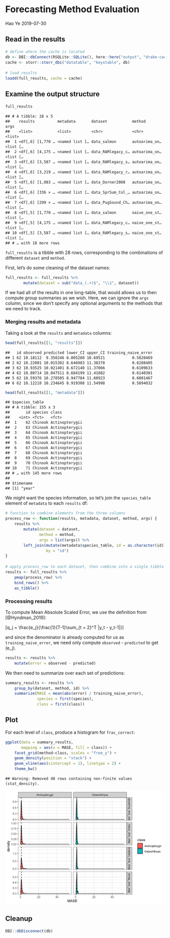 Forecasting Method Evaluation
================
Hao Ye
2019-07-30

## Read in the results

``` r
# define where the cache is located
db <- DBI::dbConnect(RSQLite::SQLite(), here::here("output", "drake-cache.sqlite"))
cache <- storr::storr_dbi("datatable", "keystable", db)

# load results
loadd(full_results, cache = cache)
```

## Examine the output structure

``` r
full_results
```

    ## # A tibble: 28 x 5
    ##    results          metadata       dataset           method        args    
    ##    <list>           <list>         <chr>             <chr>         <list>  
    ##  1 <df[,6] [1,770 … <named list [… data_salmon       autoarima_on… <list […
    ##  2 <df[,6] [4,175 … <named list [… data_RAMlegacy_c… autoarima_on… <list […
    ##  3 <df[,6] [3,587 … <named list [… data_RAMlegacy_s… autoarima_on… <list […
    ##  4 <df[,6] [3,219 … <named list [… data_RAMlegacy_r… autoarima_on… <list […
    ##  5 <df[,6] [1,083 … <named list [… data_Dorner2008   autoarima_on… <list […
    ##  6 <df[,6] [336 × … <named list [… data_SprSum_Col_… autoarima_on… <list […
    ##  7 <df[,6] [299 × … <named list [… data_PugSound_Ch… autoarima_on… <list […
    ##  8 <df[,5] [1,770 … <named list [… data_salmon       naive_one_st… <list […
    ##  9 <df[,5] [4,175 … <named list [… data_RAMlegacy_c… naive_one_st… <list […
    ## 10 <df[,5] [3,587 … <named list [… data_RAMlegacy_s… naive_one_st… <list […
    ## # … with 18 more rows

`full_results` is a tibble with 28 rows, corresponding to the
combinations of different `dataset` and `method`.

First, let’s do some cleaning of the dataset names:

``` r
full_results <- full_results %>%
        mutate(dataset = sub("data_(.+)$", "\\1", dataset))
```

If we had all of the results in one long-table, that would allows us to
then compute group summaries as we wish. Here, we can ignore the `args`
column, since we don’t specify any optional arguments to the methods
that we need to track.

### Merging results and metadata

Taking a look at the `results` and `metadata` columns:

``` r
head(full_results[[1, "results"]])
```

    ##   id observed predicted lower_CI upper_CI training_naive_error
    ## 1 62 10.18112  9.350246 8.005280 10.69521            0.5820469
    ## 2 62 10.22001 10.015382 8.646983 11.38378            0.6288405
    ## 3 62 10.93525 10.021401 8.672140 11.37066            0.6109633
    ## 4 62 10.80714 10.047511 8.684199 11.41082            0.6140301
    ## 5 62 10.59376 10.278505 8.947784 11.60923            0.6001467
    ## 6 62 10.12218 10.234645 8.919308 11.54998            0.5894032

``` r
head(full_results[[1, "metadata"]])
```

    ## $species_table
    ## # A tibble: 155 x 3
    ##       id species class         
    ##    <int> <fct>   <fct>         
    ##  1    62 Chinook Actinopterygii
    ##  2    63 Chinook Actinopterygii
    ##  3    64 Chinook Actinopterygii
    ##  4    65 Chinook Actinopterygii
    ##  5    66 Chinook Actinopterygii
    ##  6    67 Chinook Actinopterygii
    ##  7    68 Chinook Actinopterygii
    ##  8    69 Chinook Actinopterygii
    ##  9    70 Chinook Actinopterygii
    ## 10    71 Chinook Actinopterygii
    ## # … with 145 more rows
    ## 
    ## $timename
    ## [1] "year"

We might want the species information, so let’s join the `species_table`
element of `metadata` to each `results` df:

``` r
# function to combine elements from the three columns
process_row <- function(results, metadata, dataset, method, args) {
    results %>%
        mutate(dataset = dataset, 
               method = method, 
               args = list(args)) %>%
        left_join(mutate(metadata$species_table, id = as.character(id)), 
                  by = "id")
}

# apply process_row to each dataset, then combine into a single tibble
results <- full_results %>%
    pmap(process_row) %>%
    bind_rows() %>%
    as_tibble()
```

### Processing results

To compute Mean Absolute Scaled Error, we use the definition from
\[@Hyndman\_2019\]:

\[q_j = \frac{e_j}{\frac{1}{T-1}\sum_{t = 2}^T |y_t - y_t-1|}\]

and since the denominator is already computed for us as
`training_naive_error`, we need only compute `observed` - `predicted` to
get \(e_j\).

``` r
results <- results %>%
    mutate(error = observed - predicted)
```

We then need to summarize over each set of predictions:

``` r
summary_results <- results %>%
    group_by(dataset, method, id) %>%
    summarize(MASE = mean(abs(error) / training_naive_error), 
              species = first(species), 
              class = first(class))
```

## Plot

For each level of `class`, produce a histogram for `frac_correct`:

``` r
ggplot(data = summary_results, 
       mapping = aes(x = MASE, fill = class)) + 
    facet_grid(method~class, scales = "free_y") + 
    geom_density(position = "stack") + 
    geom_vline(aes(xintercept = 1), linetype = 2) + 
    theme_bw()
```

    ## Warning: Removed 48 rows containing non-finite values (stat_density).

![](forecasting_comparison_files/figure-gfm/unnamed-chunk-7-1.png)<!-- -->

## Cleanup

``` r
DBI::dbDisconnect(db)
```
